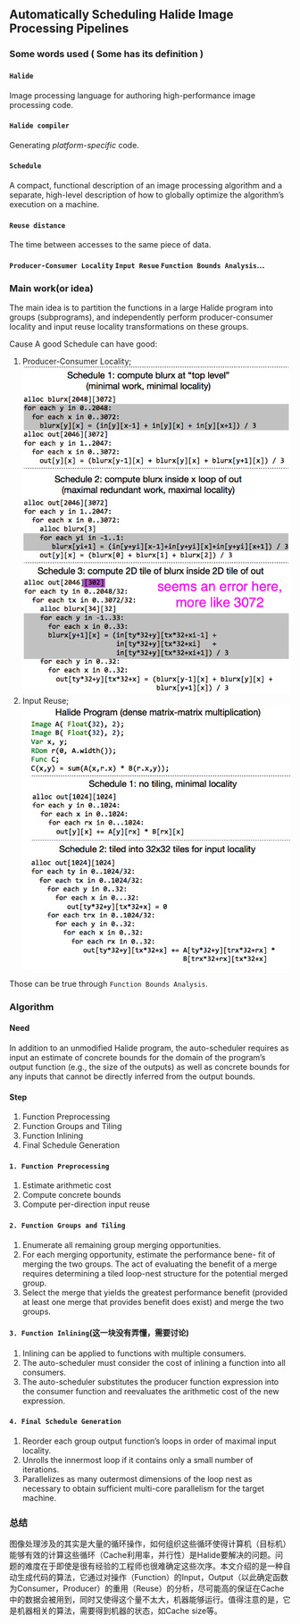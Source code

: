 ## Automatically Scheduling Halide Image Processing Pipelines

### Some words used ( Some has its definition )

#### `Halide`

Image processing language for authoring high-performance image processing code.

#### `Halide compiler`

Generating *platform-specific* code.

#### `Schedule`

A compact, functional description of an image processing algorithm and a separate, high-level description of how to globally optimize the algorithm’s execution on a machine.

#### `Reuse distance`

The time between accesses to the same piece of data.

#### `Producer-Consumer Locality` `Input Resue` `Function Bounds Analysis`...

### Main work(or idea)

The main idea is to partition the functions in a large Halide program into groups (subprograms), and independently perform producer-consumer locality and input reuse locality transformations on these groups.

Cause A good Schedule can have good:

1. Producer-Consumer Locality;
![](./repo/1.png)
2. Input Reuse;
![](./repo/2.png)

Those can be true through `Function Bounds Analysis`.

### Algorithm

#### Need

In addition to an unmodified Halide program, the auto-scheduler requires as input an estimate of concrete bounds for the domain of the program’s output function (e.g., the size of the outputs) as well as concrete bounds for any inputs that cannot be directly inferred from the output bounds.

#### Step

1. Function Preprocessing
2. Function Groups and Tiling
3. Function Inlining
4. Final Schedule Generation

#### `1. Function Preprocessing`

1. Estimate arithmetic cost
2. Compute concrete bounds
3. Compute per-direction input reuse

#### `2. Function Groups and Tiling`

1. Enumerate all remaining group merging opportunities.
2. For each merging opportunity, estimate the performance bene- fit of merging the two groups. The act of evaluating the benefit of a merge requires determining a tiled loop-nest structure for the potential merged group.
3. Select the merge that yields the greatest performance benefit (provided at least one merge that provides benefit does exist) and merge the two groups.

#### `3. Function Inlining`(这一块没有弄懂，需要讨论)

1. Inlining can be applied to functions with multiple consumers.
2. The auto-scheduler must consider the cost of inlining a function into all consumers.
3. The auto-scheduler substitutes the producer function expression into the consumer function and reevaluates the arithmetic cost of the new expression.

#### `4. Final Schedule Generation`

1. Reorder each group output function’s loops in order of maximal input locality.
2. Unrolls the innermost loop if it contains only a small number of iterations.
3. Parallelizes as many outermost dimensions of the loop nest as necessary to obtain sufficient multi-core parallelism for the target machine.

### 总结

图像处理涉及的其实是大量的循环操作，如何组织这些循环使得计算机（目标机）能够有效的计算这些循环（Cache利用率，并行性）是Halide要解决的问题。问题的难度在于即使是很有经验的工程师也很难确定这些次序。本文介绍的是一种自动生成代码的算法，它通过对操作（Function）的Input，Output（以此确定函数为Consumer，Producer）的重用（Reuse）的分析，尽可能高的保证在Cache中的数据会被用到，同时又使得这个量不太大，机器能够运行。值得注意的是，它是机器相关的算法，需要得到机器的状态，如Cache size等。
